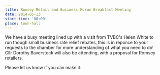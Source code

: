 ```yaml
---
title: Romsey Retail and Business Forum Breakfast Meeting
date: 2014-05-13
start-time: '08:00'
place: town-hall
---
```

We have a busy meeting lined up with a visit from TVBC's Helen White to run though small business rate relief rebates, this is in reponce to your requests to the chamber for more understanding of what you need to do! Cllr Dorothy Baverstock will also be attending, with a proposal for Romsey retailers.

Please let us know if you can make it.
